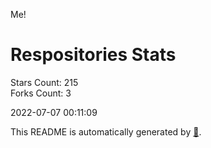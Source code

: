 Me!

# Respositories Stats
Stars Count: 215  
Forks Count: 3

2022-07-07 00:11:09  

This README is automatically generated by [🐰](https://github.com/rnitta/rnitta).
